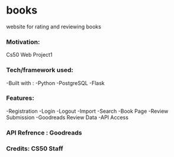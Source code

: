 # books
website for rating and reviewing books
### Motivation:
Cs50 Web Project1
### Tech/framework used:
-Built with :
  -Python
  -PostgreSQL
  -Flask 
  
### Features:
  -Registration  -Login  -Logout  -Import
  -Search  -Book Page  -Review Submission  -Goodreads Review Data  -API Access

### API Refrence : Goodreads
### Credits: CS50 Staff
